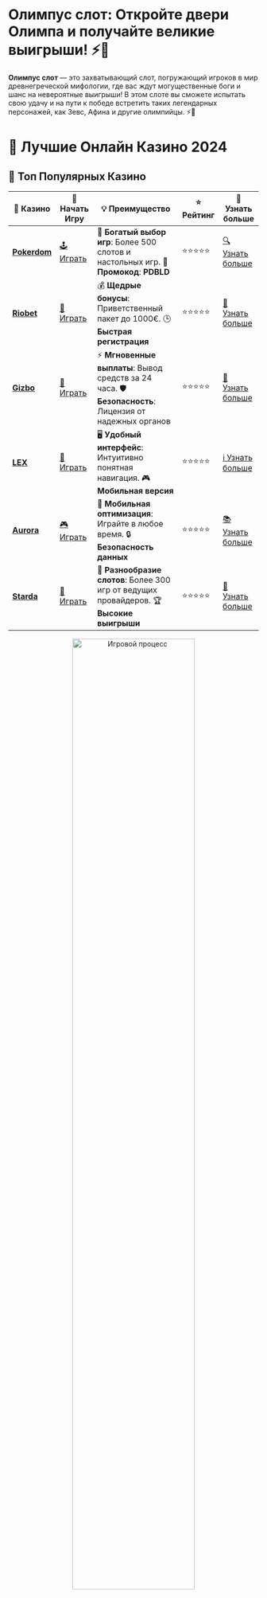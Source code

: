 # **Олимпус слот**: Откройте двери Олимпа и получайте великие выигрыши! ⚡🎰

**Олимпус слот** — это захватывающий слот, погружающий игроков в мир древнегреческой мифологии, где вас ждут могущественные боги и шанс на невероятные выигрыши! В этом слоте вы сможете испытать свою удачу и на пути к победе встретить таких легендарных персонажей, как Зевс, Афина и другие олимпийцы. ⚡👑

# 🎰 Лучшие Онлайн Казино 2024

## 🌟 Топ Популярных Казино

| 🎲 **Казино** | 🔗 **Начать Игру** | 💡 **Преимущество** | ⭐ **Рейтинг** | 🔗 **Узнать больше** |
|--------------|---------------------|---------------------|----------------|----------------------|
| [**Pokerdom**](https://brandplay.link/4k77v2yx) | [🕹️ Играть](https://brandplay.link/4k77v2yx) | 🎉 **Богатый выбор игр**: Более 500 слотов и настольных игр. 🎁 **Промокод**: **PDBLD** | ⭐⭐⭐⭐⭐ | [🔍 Узнать больше](https://brandplay.link/4k77v2yx) |
| [**Riobet**](https://brandplay.link/7xBLTPyj) | [🎰 Играть](https://brandplay.link/7xBLTPyj) | 💰 **Щедрые бонусы**: Приветственный пакет до 1000€. 🕒 **Быстрая регистрация** | ⭐⭐⭐⭐⭐ | [📖 Узнать больше](https://brandplay.link/7xBLTPyj) |
| [**Gizbo**](https://brandplay.link/bprXw4YV) | [🎲 Играть](https://brandplay.link/bprXw4YV) | ⚡ **Мгновенные выплаты**: Вывод средств за 24 часа. 🛡️ **Безопасность**: Лицензия от надежных органов | ⭐⭐⭐⭐⭐ | [📝 Узнать больше](https://brandplay.link/bprXw4YV) |
| [**LEX**](https://brandplay.link/zW4hdDFV) | [🤑 Играть](https://brandplay.link/zW4hdDFV) | 🖥️ **Удобный интерфейс**: Интуитивно понятная навигация. 🎮 **Мобильная версия** | ⭐⭐⭐⭐⭐ | [ℹ️ Узнать больше](https://brandplay.link/zW4hdDFV) |
| [**Aurora**](https://10trafic-stat2.com/click/668546556bcc6313411604bd/6766/13032/subaccount) | [🎮 Играть](https://10trafic-stat2.com/click/668546556bcc6313411604bd/6766/13032/subaccount) | 📱 **Мобильная оптимизация**: Играйте в любое время. 🔒 **Безопасность данных** | ⭐⭐⭐⭐⭐ | [📚 Узнать больше](https://10trafic-stat2.com/click/668546556bcc6313411604bd/6766/13032/subaccount) |
| [**Starda**](https://brandplay.link/fB7xwRFL) | [🎯 Играть](https://brandplay.link/fB7xwRFL) | 🎰 **Разнообразие слотов**: Более 300 игр от ведущих провайдеров. 🏆 **Высокие выигрыши** | ⭐⭐⭐⭐⭐ | [🔎 Узнать больше](https://brandplay.link/fB7xwRFL) |

<div align="center">
    <img src="https://i.pinimg.com/originals/87/9e/b9/879eb9354dd0699582408b68f2e253b2.gif" alt="Игровой процесс" width="70%">
</div>

## 💎 Лучшие Бонусы и Акции

| 🎲 **Казино** | 🔗 **Начать Игру** | 💡 **Преимущество** | ⭐ **Рейтинг** | 🔗 **Узнать больше** |
|--------------|---------------------|---------------------|----------------|----------------------|
| [**Kometa**](https://brandplay.link/8ZymQJV8) | [🎰 Играть](https://brandplay.link/8ZymQJV8) | 🎁 **Эксклюзивные бонусы**: Регулярные акции и промо. 🔄 **Программы лояльности** | ⭐⭐⭐⭐☆ | [🔍 Узнать больше](https://brandplay.link/8ZymQJV8) |
| [**R7**](https://brandplay.link/bMd3Yjsw) | [🕹️ Играть](https://brandplay.link/bMd3Yjsw) | 🕒 **Круглосуточная поддержка**: Всегда на связи. 💸 **Высокие лимиты** | ⭐⭐⭐⭐☆ | [📖 Узнать больше](https://brandplay.link/bMd3Yjsw) |
| [**7K**](https://brandplay.link/BvQyFShp) | [🎲 Играть](https://brandplay.link/BvQyFShp) | 🌟 **Эксклюзивные бонусы**: Только для VIP игроков. 🎉 **Сезонные акции** | ⭐⭐⭐⭐☆ | [📝 Узнать больше](https://brandplay.link/BvQyFShp) |
| [**Kent**](https://brandplay.link/Fv2WP3js) | [🤑 Играть](https://brandplay.link/Fv2WP3js) | 📈 **Высокий RTP**: Более 98%. 💼 **Профессиональная поддержка** | ⭐⭐⭐⭐☆ | [ℹ️ Узнать больше](https://brandplay.link/Fv2WP3js) |
| [**1Xslots**](https://brandplay.link/hSB1khtr) | [🎮 Играть](https://brandplay.link/hSB1khtr) | 🎉 **Множество акций**: Еженедельные бонусы и турниры. 🛡️ **Безопасность** | ⭐⭐⭐⭐☆ | [📚 Узнать больше](https://brandplay.link/hSB1khtr) |
| [**Gama**](https://brandplay.link/j6NMKsDz) | [🎯 Играть](https://brandplay.link/j6NMKsDz) | 🔍 **Интуитивный интерфейс**: Легкость использования. 🏅 **Престижные турниры** | ⭐⭐⭐⭐☆ | [🔎 Узнать больше](https://brandplay.link/j6NMKsDz) |

<div align="center">
    <img src="https://i.pinimg.com/originals/87/9e/b9/879eb9354dd0699582408b68f2e253b2.gif" alt="Игровой процесс" width="70%">
</div>

## 🚀 Быстрые Выигрыши и Поддержка

| 🎲 **Казино** | 🔗 **Начать Игру** | 💡 **Преимущество** | ⭐ **Рейтинг** | 🔗 **Узнать больше** |
|--------------|---------------------|---------------------|----------------|----------------------|
| [**Onion**](https://brandplay.link/zBGRVpQ9) | [🎰 Играть](https://brandplay.link/zBGRVpQ9) | 🤑 **Низкие ставки**: Идеально для начинающих. 🔄 **Быстрые выводы** | ⭐⭐⭐⭐☆ | [🔍 Узнать больше](https://brandplay.link/zBGRVpQ9) |
| [**Чемпион**](https://temon-gter.cfd/go/lRq?p80412p304504pcc44t17455) | [🕹️ Играть](https://temon-gter.cfd/go/lRq?p80412p304504pcc44t17455) | 🏅 **Лояльная программа**: Награды за активность. 🎁 **Ежемесячные бонусы** | ⭐⭐⭐⭐☆ | [📖 Узнать больше](https://temon-gter.cfd/go/lRq?p80412p304504pcc44t17455) |
| [**Vavada**](https://vavadapartner.pro/?promo=ea5c9275-6854-4505-94fc-95ab18221945-linkb2) | [🎲 Играть](https://vavadapartner.pro/?promo=ea5c9275-6854-4505-94fc-95ab18221945-linkb2) | 🚀 **Быстрая регистрация**: Начните играть мгновенно. 🔐 **Безопасные транзакции** | ⭐⭐⭐⭐☆ | [📝 Узнать больше](https://vavadapartner.pro/?promo=ea5c9275-6854-4505-94fc-95ab18221945-linkb2) |
| [**Friends**](https://gofriends.kim/linkb2) | [🤑 Играть](https://gofriends.kim/linkb2) | 🤝 **Социальные игры**: Играйте с друзьями. 🌐 **Мультиплатформенность** | ⭐⭐⭐⭐☆ | [ℹ️ Узнать больше](https://gofriends.kim/linkb2) |
| [**1WIN**](https://brandplay.link/smXVpBbG) | [🎮 Играть](https://brandplay.link/smXVpBbG) | 🏆 **Спортивные ставки**: Широкий выбор видов спорта. 💵 **Высокие коэффициенты** | ⭐⭐⭐⭐☆ | [📚 Узнать больше](https://brandplay.link/smXVpBbG) |
| [**Drip**](https://drp-ircp01.com/c07e6a3db) | [🎯 Играть](https://drp-ircp01.com/c07e6a3db) | 🌐 **Инновационные игры**: Новейшие игровые технологии. 🛡️ **Высокая безопасность** | ⭐⭐⭐⭐☆ | [🔎 Узнать больше](https://drp-ircp01.com/c07e6a3db) |
| [**JoyCasino**](https://rpc30.call2me.pro/?/ru/registration?apkpop=0&partner=p24970p3291217pc98f) | [🎰 Играть](https://rpc30.call2me.pro/?/ru/registration?apkpop=0&partner=p24970p3291217pc98f) | 🎁 **Приятные бонусы**: Ежедневные акции и подарки. 🕹️ **Разнообразие игр** | ⭐⭐⭐⭐☆ | [🔍 Узнать больше](https://rpc30.call2me.pro/?/ru/registration?apkpop=0&partner=p24970p3291217pc98f) |

<div align="center">
    <img src="https://i.pinimg.com/originals/87/9e/b9/879eb9354dd0699582408b68f2e253b2.gif" alt="Игровой процесс" width="70%">
</div>
---

✨ **Выбирайте лучшее казино для себя и наслаждайтесь игрой! Удачи!** ✨
![Олимпус слот](https://i.pinimg.com/originals/a9/29/6e/a9296ea1cf6a7c20a985e593451f0323.png)

**Олимпус слот** — это не просто игра, а настоящее приключение, которое может привести к великим победам благодаря своим бонусным функциям и впечатляющим выигрышам. Каждый спин в этой игре приближает вас к величию и возможному успеху.

### Преимущества игры в **Олимпус слот** ⚡🎰

1. **Захватывающая мифологическая тематика**  
   В основе игры лежит богатая мифология Древней Греции, где вы встретите божеств Олимпа. Уникальные символы и атмосфера погружают вас в мир героев и древних чудес.

2. **Множество бонусных функций**  
   В слоте есть несколько бонусных раундов, включая бесплатные спины и множители. Это дает вам дополнительные шансы на крупные выигрыши и делает игру более динамичной.

3. **Прекрасный визуальный дизайн**  
   Слот с великолепной графикой и эффектами создает впечатляющий визуальный опыт, который позволяет игрокам погрузиться в атмосферу Древней Греции.

4. **Высокие выигрыши для рисковых игроков**  
   **Олимпус слот** обладает высокой волатильностью, что означает, что крупные выигрыши случаются реже, но могут быть действительно внушительными, когда они происходят.

### Как играть в **Олимпус слот**?

1. **Выберите казино с этим слотом**  
   Чтобы начать игру, найдите онлайн-казино, которое предлагает слот **Олимпус**. Этот слот доступен на различных платформах, предлагающих игры от известных провайдеров.

2. **Регистрация и пополнение счета**  
   Для игры на реальные деньги вам нужно будет зарегистрироваться и пополнить счет в казино. В демо-режиме вы можете играть без необходимости вносить депозиты.

3. **Запустите слот и выберите ставку**  
   После того как вы зарегистрируетесь и пополните баланс, выберите нужную ставку и запустите слот. Вы можете регулировать сумму ставки в зависимости от вашего игрового бюджета.

4. **Используйте бонусные функции**  
   В **Олимпус слот** доступны бесплатные спины, множители и другие бонусы, которые могут значительно повысить ваши шансы на крупные выигрыши.

### Преимущества **Олимпус слот** для игроков ⚡💎

1. **Множество способов для выигрыша**  
   В слоте есть различные бонусные раунды и множители, что увеличивает шансы на получение крупных выплат.

2. **Красочная и захватывающая графика**  
   Дизайн игры впечатляет. Великолепные анимации, символы и фон создают атмосферу древнегреческой мифологии, делая игру захватывающей и увлекательной.

3. **Высокие ставки и крупные выигрыши**  
   Слот **Олимпус** имеет высокую волатильность, что означает, что крупные выигрыши возможны, но они случаются реже. Однако, когда выигрыши случаются, они могут быть весьма значительными.

4. **Подходит для игроков всех уровней**  
   Игра в **Олимпус слот** доступна как для новичков, так и для опытных игроков, предлагая разные уровни ставок и возможности для выигрыша.

### Почему стоит выбрать **Олимпус слот**?

- **Мифологическая тематика и интересные символы**: Погружение в мир греческих богов и мифов создает уникальную атмосферу игры.
- **Высокие шансы на выигрыши**: Бесплатные спины и множители увеличивают шанс на крупный выигрыш.
- **Великолепный визуальный опыт**: Слот с красивой графикой и анимациями делает игру еще более привлекательной.
- **Идеально для опытных игроков**: Высокая волатильность привлекает игроков, которые готовы рисковать ради крупных выплат.

### Где найти **Олимпус слот**?

Вы можете найти **Олимпус слот** в большинстве онлайн-казино, которые предлагают слоты от популярных провайдеров, таких как Pragmatic Play. Это один из самых популярных слотов с мифологической тематикой.

### Заключение

**Олимпус слот** — это идеальная игра для тех, кто хочет испытать свою удачу в мире древнегреческой мифологии. ⚡💰

Погрузитесь в атмосферу Олимпа и сражайтесь за свои выигрыши, используя бонусы и множители, которые помогут вам достигнуть великих побед! ✨👑
